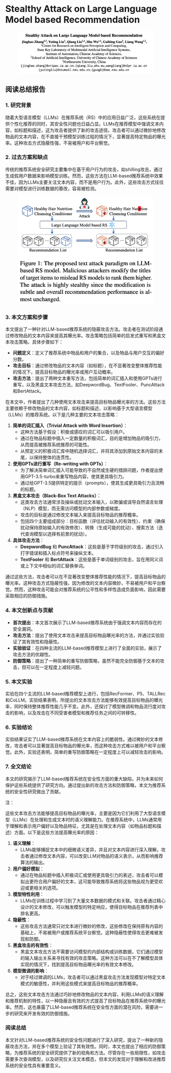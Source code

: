 # Stealthy Attack on Large Language Model based Recommendation

<figure><img src="../.gitbook/assets/image (7) (1) (1) (1) (1) (1) (1) (1) (1) (1) (1) (1) (1) (1) (1) (1).png" alt=""><figcaption></figcaption></figure>

## 阅读总结报告

### 1. 研究背景

随着大型语言模型（LLMs）在推荐系统（RS）中的应用日益广泛，这些系统在提供个性化推荐的同时，其安全性问题也日益凸显。LLMs在推荐模型中强调文本内容，如标题和描述，这为攻击者提供了新的攻击途径。攻击者可以通过微妙地修改物品的文本内容，在不直接干预模型训练过程的情况下，显著提高特定物品的曝光率。这种攻击方式隐蔽性强，不易被用户和平台察觉。

### 2. 过去方案和缺点

传统的推荐系统安全研究主要集中在基于用户行为的攻击，如shilling攻击，通过生成假用户数据来影响模型训练。然而，这些方法在LLM-based推荐系统中效果不佳，因为LLMs主要关注文本内容，而不是用户行为。此外，这些攻击方式往往需要对模型进行训练数据的篡改，容易被检测。

<figure><img src="../.gitbook/assets/image (1) (1) (1) (1) (1) (1) (1) (1) (1) (1) (1) (1) (1) (1) (1) (1) (1) (1) (1) (1) (1) (1) (1) (1) (1) (1) (1) (1) (1) (1) (1) (1) (1) (1) (1) (1) (1) (1) (1) (1) (1) (1) (1) (1) (1) (1) (1) (1).png" alt=""><figcaption></figcaption></figure>

### 3. 本文方案和步骤

本文提出了一种针对LLM-based推荐系统的隐蔽攻击方法。攻击者在测试阶段通过修改物品的文本内容来提高其曝光率。攻击策略包括简单的启发式重写和黑盒文本攻击策略。具体步骤如下：

* **问题定义**：定义了推荐系统中物品和用户的集合，以及物品与用户交互的偏好分数。
* **攻击目标**：通过修改物品的文本内容（如标题），在不显著改变整体推荐性能的情况下，提高目标物品的曝光率或用户互动概率。
* **攻击方法**：提出了两种文本重写方法，包括简单的词汇插入和使用GPTs进行重写，以及黑盒文本攻击方法，如DeepwordBug、TextFooler、PuncAttack和BertAttack。



在本文中，作者提出了几种使用文本攻击来提高目标物品曝光率的方法。这些方法主要依赖于修改物品的文本内容，如标题和描述，以影响基于大型语言模型（LLMs）的推荐系统。以下是几种主要的文本攻击策略：

1. **简单的词汇插入（Trivial Attack with Word Insertion）**：
   * 这种方法基于假设：积极或感叹的词汇可以吸引用户。
   * 通过在物品标题中插入一定数量的积极词汇，目的是增加物品的吸引力，从而提高被推荐系统推荐的可能性。
   * 从预定义的积极词汇库中随机选择词汇，并将其添加到原始文本内容的末尾，以保持整体的连贯性。
2. **使用GPTs进行重写（Re-writing with GPTs）**：
   * 为了解决简单词汇插入可能导致的不自然或生硬的措辞问题，作者提出使用GPT-3.5-turbo来重写物品内容，使其更具吸引力。
   * 通过给GPT-3.5提供特定的提示（prompts），使其生成更具吸引力且流畅的标题。
3. **黑盒文本攻击（Black-Box Text Attacks）**：
   * 这类攻击方法通常涉及操纵或扰动文本输入，以欺骗或误导自然语言处理（NLP）模型，而无需访问模型的内部参数或梯度。
   * 攻击的目标是通过修改文本输入来提高目标物品的推荐概率。
   * 包括四个主要组成部分：目标函数（评估扰动输入的有效性）、约束（确保扰动保持原始输入的有效修改）、转换（生成可能的扰动）、搜索方法（迭代查询模型以选择有前景的扰动）。
4. **具体攻击方法**：
   * **DeepwordBug** 和 **PuncAttack**：这些是基于字符级别的攻击，通过引入打字错误和插入标点符号来操纵文本。
   * **TextFooler** 和 **BertAttack**：这些是基于单词级别的攻击，旨在用同义词或上下文中相似的词汇替换单词。

通过这些方法，攻击者可以在不显著改变整体推荐性能的情况下，提高目标物品的曝光率。这种攻击方式隐蔽性强，因为修改的文本内容微妙，不易被用户和平台察觉。然而，这种攻击可能会对推荐系统的公平性和多样性造成负面影响，因此需要采取相应的防御措施。





### 4. 本文创新点与贡献

* **首次提出**：本文首次展示了LLM-based推荐系统由于强调文本内容而存在的安全漏洞。
* **攻击方法**：提出了使用文本攻击来提高目标物品曝光率的方法，并通过实验验证了其有效性和隐蔽性。
* **实验验证**：在四种主流的LLM-based推荐模型上进行了全面的实验，展示了攻击方法的优越性。
* **防御策略**：提出了一种简单的重写防御策略，虽然不能完全防御基于文本的攻击，但可以在一定程度上减轻问题。

### 5. 本文实验

实验在四个主流的LLM-based推荐模型上进行，包括RecFormer、P5、TALLRec和CoLLM。实验结果表明，所提出的文本攻击方法能够有效提高目标物品的曝光率，同时保持整体推荐性能几乎不变。此外，还探讨了模型微调和物品流行度对攻击的影响，以及攻击在不同受害者模型和推荐任务之间的可转移性。

### 6. 实验结论

实验结果证实了LLM-based推荐系统在文本内容上的脆弱性。通过微妙的文本修改，攻击者可以显著提高目标物品的曝光率，而这种攻击方式难以被用户和平台察觉。此外，实验还表明，简单的重写防御策略在一定程度上可以减轻攻击的影响。

### 7. 全文结论

本文的研究揭示了LLM-based推荐系统在安全性方面的重大缺陷，并为未来如何保护这些系统提供了研究方向。通过提出新的攻击方法和防御策略，本文为推荐系统的安全性研究做出了贡献。



注：

这些文本攻击方法能够提高目标物品的曝光率，主要是因为它们利用了大型语言模型（LLMs）在处理和生成文本时的语义理解能力。在推荐系统中，LLMs通常用于理解和表示用户偏好以及物品特征，尤其是在处理文本内容（如物品标题和描述）方面。以下是这些方法提高曝光率的原因：

1. **语义理解**：
   * LLMs能够捕捉文本中的细微语义差异，并且对文本内容进行深入理解。攻击者通过修改文本内容，可以改变LLM对物品的语义表示，从而影响推荐算法的输出。
2. **用户偏好模拟**：
   * 通过在物品标题中插入积极词汇或使用更具吸引力的表述，攻击者可以模拟出更符合用户偏好的文本，这可能导致推荐系统将这些物品视为更受欢迎或更相关的选项。
3. **模型特性利用**：
   * LLMs在训练过程中学习到了大量文本数据的模式和关联。攻击者通过精心设计的文本修改，可以触发模型的特定响应，使得目标物品在推荐列表中排名更高。
4. **隐蔽性**：
   * 这些攻击方法通常只对文本进行微妙的修改，这些修改在保持原有内容的基础上，不易被用户或推荐系统平台察觉。这种隐蔽性使得攻击更难被发现和防御。
5. **黑盒攻击的有效性**：
   * 黑盒文本攻击方法不需要访问模型的内部结构或训练数据，它们通过模型的输入输出关系来寻找有效的攻击策略。这种方法可以在不了解模型具体实现的情况下，找到提高目标物品曝光率的有效文本修改。
6. **模型微调的影响**：
   * 对于经过微调的LLMs，攻击者可以通过黑盒攻击方法发现模型对特定文本模式的敏感性，并利用这些模式来提高目标物品的推荐概率。

总之，这些文本攻击方法通过巧妙地修改物品的文本内容，利用LLMs的语义理解和推荐机制的特性，以一种隐蔽且有效的方式提高了目标物品在推荐系统中的曝光率。然而，这也暴露了LLM-based推荐系统在安全性方面的潜在风险，需要进一步的研究来开发有效的防御措施。





### 阅读总结

本文针对LLM-based推荐系统的安全性问题进行了深入研究，提出了一种新的隐蔽攻击方法，并在多个模型上验证了其有效性。同时，本文也提出了相应的防御策略，为推荐系统的安全研究提供了新的视角和方法。尽管存在一些局限性，如攻击需要多次查询模型，以及研究仅关注文本模态，但本文的发现对于理解和改进推荐系统的安全性具有重要意义。
